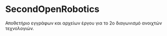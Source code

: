 # SecondOpenRobotics
Αποθετήριο εγγράφων και αρχείων έργου για το 2ο διαγωνισμό ανοιχτών τεχνολογιών.
